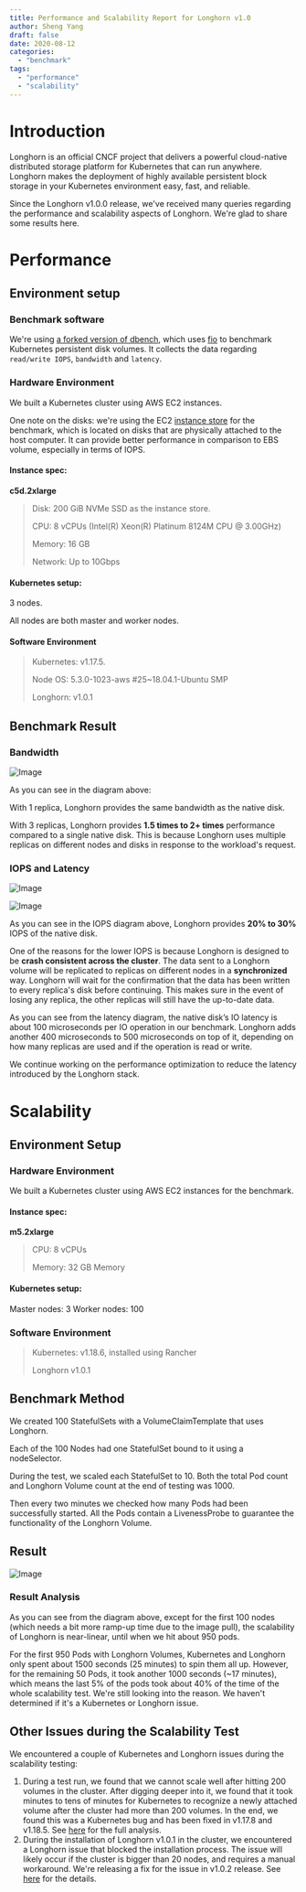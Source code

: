```yaml
---
title: Performance and Scalability Report for Longhorn v1.0
author: Sheng Yang
draft: false
date: 2020-08-12
categories:
  - "benchmark"
tags:
  - "performance"
  - "scalability"
---
```


# Introduction
Longhorn is an official CNCF project that delivers a powerful cloud-native distributed storage platform for Kubernetes that can run anywhere. Longhorn makes the deployment of highly available persistent block storage in your Kubernetes environment easy, fast, and reliable.

Since the Longhorn v1.0.0 release, we've received many queries regarding the performance and scalability aspects of Longhorn. We're glad to share some results here.
<!-- truncate -->

# Performance
## Environment setup
### Benchmark software
We're using [a forked version of dbench](https://github.com/longhorn/dbench), which uses [fio](https://github.com/axboe/fio) to benchmark Kubernetes persistent disk volumes. It collects the data regarding `read/write IOPS`, `bandwidth` and `latency`.

### Hardware Environment
We built a Kubernetes cluster using AWS EC2 instances.

One note on the disks: we're using the EC2 [instance store](https://docs.aws.amazon.com/AWSEC2/latest/UserGuide/InstanceStorage.html) for the benchmark, which is located on disks that are physically attached to the host computer. It can provide better performance in comparison to EBS volume, especially in terms of IOPS.

#### Instance spec:
**c5d.2xlarge**

>Disk: 200 GiB NVMe SSD as the instance store.
>
>CPU: 8 vCPUs (Intel(R) Xeon(R) Platinum 8124M CPU @ 3.00GHz)
>
>Memory: 16 GB
>
>Network: Up to 10Gbps

#### Kubernetes setup:
3 nodes.

All nodes are both master and worker nodes.

#### Software Environment
>Kubernetes: v1.17.5.
>
>Node OS: 5.3.0-1023-aws #25~18.04.1-Ubuntu SMP
>
>Longhorn: v1.0.1


## Benchmark Result
### Bandwidth

![Image](/img/blogs/performance-scalability-report-aug-2018/bandwidth.png)

As you can see in the diagram above:

With 1 replica, Longhorn provides the same bandwidth as the native disk.

With 3 replicas, Longhorn provides **1.5 times to 2+ times** performance compared to a single native disk. This is because Longhorn uses multiple replicas on different nodes and disks in response to the workload's request.



### IOPS and Latency

![Image](/img/blogs/performance-scalability-report-aug-2018/iops.png)

![Image](/img/blogs/performance-scalability-report-aug-2018/latency.png)

As you can see in the IOPS diagram above, Longhorn provides **20% to 30%** IOPS of the native disk.

One of the reasons for the lower IOPS is because Longhorn is designed to be **crash consistent across the cluster**. The data sent to a Longhorn volume will be replicated to replicas on different nodes in a **synchronized** way. Longhorn will wait for the confirmation that the data has been written to every replica's disk before continuing. This makes sure in the event of losing any replica, the other replicas will still have the up-to-date data.

As you can see from the latency diagram, the native disk’s IO latency is about 100 microseconds per IO operation in our benchmark. Longhorn adds another 400 microseconds to 500 microseconds on top of it, depending on how many replicas are used and if the operation is read or write.

We continue working on the performance optimization to reduce the latency introduced by the Longhorn stack.

# Scalability
## Environment Setup
### Hardware Environment
We built a Kubernetes cluster using AWS EC2 instances for the benchmark.

#### Instance spec:
**m5.2xlarge**
>CPU: 8 vCPUs
>
>Memory: 32 GB Memory
>

#### Kubernetes setup:
Master nodes: 3
Worker nodes: 100


### Software Environment
>Kubernetes: v1.18.6, installed using Rancher
>
>Longhorn v1.0.1

## Benchmark Method
We created 100 StatefulSets with a VolumeClaimTemplate that uses Longhorn.

Each of the 100 Nodes had one StatefulSet bound to it using a nodeSelector.

During the test, we scaled each StatefulSet to 10.
Both the total Pod count and Longhorn Volume count at the end of testing was 1000.

Then every two minutes we checked how many Pods had been successfully started.
All the Pods contain a LivenessProbe to guarantee the functionality of the Longhorn Volume.

## Result

![Image](/img/blogs/performance-scalability-report-aug-2018/scalability.png)

### Result Analysis
As you can see from the diagram above, except for the first 100 nodes (which needs a bit more ramp-up time due to the image pull), the scalability of Longhorn is near-linear, until when we hit about 950 pods.

For the first 950 Pods with Longhorn Volumes, Kubernetes and Longhorn only spent about 1500 seconds (25 minutes) to spin them all up. However, for the remaining 50 Pods, it took another 1000 seconds (~17 minutes), which means the last 5% of the pods took about 40% of the time of the whole scalability test. We're still looking into the reason. We haven't determined if it's a Kubernetes or Longhorn issue.


## Other Issues during the Scalability Test
We encountered a couple of Kubernetes and Longhorn issues during the scalability testing:

1. During a test run, we found that we cannot scale well after hitting 200 volumes in the cluster. After digging deeper into it, we found that it took minutes to tens of minutes for Kubernetes to recognize a newly attached volume after the cluster had more than 200 volumes. In the end, we found this was a Kubernetes bug and has been fixed in v1.17.8 and v1.18.5. See [here](https://github.com/longhorn/longhorn/issues/1463#issuecomment-664679380) for the full analysis.
2. During the installation of Longhorn v1.0.1 in the cluster, we encountered a Longhorn issue that blocked the installation process. The issue will likely occur if the cluster is bigger than 20 nodes, and requires a manual workaround. We're releasing a fix for the issue in v1.0.2 release. See [here](https://github.com/longhorn/longhorn/issues/1646) for the details.


